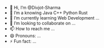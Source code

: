 - 👋 Hi, I’m @Divjot-Sharma
- 👀 I’m a knowing Java C++ Python Rust   
- 🌱 I’m currently learning Web Development ...
- 💞️ I’m looking to collaborate on ...
- 📫 How to reach me ...
- 😄 Pronouns: ...
- ⚡ Fun fact: ...

<!---
Divjot-Sharma/Divjot-Sharma is a ✨ special ✨ repository because its `README.md` (this file) appears on your GitHub profile.
You can click the Preview link to take a look at your changes.
--->
